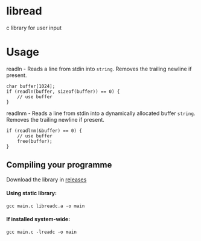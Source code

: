 # libread
 c library for user input

# Usage
readln - Reads a line from stdin into `string`. Removes the trailing newline if present.
```
char buffer[1024];
if (readln(buffer, sizeof(buffer)) == 0) {
    // use buffer
}
```
readlnm - Reads a line from stdin into a dynamically allocated buffer `string`. Removes the trailing newline if present.
```
if (readlnm(&buffer) == 0) {
    // use buffer
    free(buffer);
}
```
## Compiling your programme
Download the library in [releases](https://github.com/LS554/libreadc/releases)
#### Using static library:
```
gcc main.c libreadc.a -o main
```
#### If installed system-wide: 
```
gcc main.c -lreadc -o main
```
